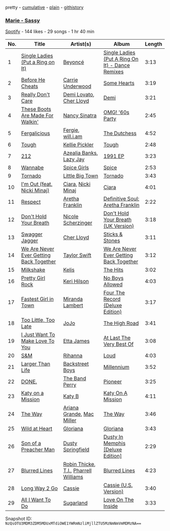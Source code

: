 pretty - [cumulative](/playlists/cumulative/423y0vzm6cfn0Q1o3JBUDR.md) - [plain](/playlists/plain/423y0vzm6cfn0Q1o3JBUDR) - [githistory](https://github.githistory.xyz/mackorone/spotify-playlist-archive/blob/main/playlists/plain/423y0vzm6cfn0Q1o3JBUDR)

### [Marie \- Sassy](https://open.spotify.com/playlist/423y0vzm6cfn0Q1o3JBUDR)

> 

[Spotify](https://open.spotify.com/user/spotify) - 144 likes - 29 songs - 1 hr 40 min

| No. | Title | Artist(s) | Album | Length |
|---|---|---|---|---|
| 1 | [Single Ladies \(Put a Ring on It\)](https://open.spotify.com/track/4za3cYXGP5ucaA6LqWMPad) | [Beyoncé](https://open.spotify.com/artist/6vWDO969PvNqNYHIOW5v0m) | [Single Ladies \(Put A Ring On It\) \- Dance Remixes](https://open.spotify.com/album/4zOrfDLtKoYFeUAc00lLCT) | 3:13 |
| 2 | [Before He Cheats](https://open.spotify.com/track/0ZUo4YjG4saFnEJhdWp9Bt) | [Carrie Underwood](https://open.spotify.com/artist/4xFUf1FHVy696Q1JQZMTRj) | [Some Hearts](https://open.spotify.com/album/0kys2jaKAiDPfNBd4z7LAg) | 3:19 |
| 3 | [Really Don't Care](https://open.spotify.com/track/5vTPxzm4h2bY9rYyVrGEU5) | [Demi Lovato](https://open.spotify.com/artist/6S2OmqARrzebs0tKUEyXyp), [Cher Lloyd](https://open.spotify.com/artist/4m4SfDVbF5wxrwEjDKgi4k) | [Demi](https://open.spotify.com/album/6Kssm2LosQ0WyLukFZkEG5) | 3:21 |
| 4 | [These Boots Are Made For Walkin'](https://open.spotify.com/track/2p2wGm94N2NRbjrioWPGU8) | [Nancy Sinatra](https://open.spotify.com/artist/3IZrrNonYELubLPJmqOci2) | [OMG! '60s Party](https://open.spotify.com/album/5v5gmGsJWcDytQ4GrsFHyn) | 2:45 |
| 5 | [Fergalicious](https://open.spotify.com/track/1MIQyiSyJcRBKg3pCLESFa) | [Fergie](https://open.spotify.com/artist/3r17AfJCCUqC9Lf0OAc73G), [will.i.am](https://open.spotify.com/artist/085pc2PYOi8bGKj0PNjekA) | [The Dutchess](https://open.spotify.com/album/0jwuTvP3hp2jFY08VLgvnD) | 4:52 |
| 6 | [Tough](https://open.spotify.com/track/0QfSzA2WSqIwS0jp8RrZLd) | [Kellie Pickler](https://open.spotify.com/artist/021hNAnkFIbyFyL97br6NB) | [Tough](https://open.spotify.com/album/3kIgTpJosGBDuYyvAiPJDE) | 2:48 |
| 7 | [212](https://open.spotify.com/track/3vLwhsaHXbb2UHa8xSq63y) | [Azealia Banks](https://open.spotify.com/artist/7gRhy3MIPHQo5CXYfWaw9I), [Lazy Jay](https://open.spotify.com/artist/4vUAD0POkGvO6J9c9hv6qR) | [1991 EP](https://open.spotify.com/album/1BTNxaBiGl3YfiMlgnK6sz) | 3:23 |
| 8 | [Wannabe](https://open.spotify.com/track/1Je1IMUlBXcx1Fz0WE7oPT) | [Spice Girls](https://open.spotify.com/artist/0uq5PttqEjj3IH1bzwcrXF) | [Spice](https://open.spotify.com/album/3x2jF7blR6bFHtk4MccsyJ) | 2:53 |
| 9 | [Tornado](https://open.spotify.com/track/3HvNzmI0hX2dXcE41lBMxi) | [Little Big Town](https://open.spotify.com/artist/3CygdxquGHurS7f9LjNLkv) | [Tornado](https://open.spotify.com/album/5IIYlM5tjDtW3fIgOIA5TB) | 3:43 |
| 10 | [I'm Out \(feat\. Nicki Minaj\)](https://open.spotify.com/track/6lkPuuNAPnLUog2UHoAwWQ) | [Ciara](https://open.spotify.com/artist/2NdeV5rLm47xAvogXrYhJX), [Nicki Minaj](https://open.spotify.com/artist/0hCNtLu0JehylgoiP8L4Gh) | [Ciara](https://open.spotify.com/album/0uUCabknRp7CzZHqxRDHdB) | 4:01 |
| 11 | [Respect](https://open.spotify.com/track/3OYh9wHWqWD6bpmO3WQNlM) | [Aretha Franklin](https://open.spotify.com/artist/7nwUJBm0HE4ZxD3f5cy5ok) | [Definitive Soul: Aretha Franklin](https://open.spotify.com/album/2TQwwjsqs7dsHWkzcTa36n) | 2:22 |
| 12 | [Don't Hold Your Breath](https://open.spotify.com/track/6De3rSBc6FC1EdpC0pRRwd) | [Nicole Scherzinger](https://open.spotify.com/artist/40xbWSB4JPdOkRyuTDy1oP) | [Don't Hold Your Breath \(UK Version\)](https://open.spotify.com/album/45QBZnAVDMJkdYH1ggKOgX) | 3:18 |
| 13 | [Swagger Jagger](https://open.spotify.com/track/4WC1QKJvvYiVtMTI1KgkzS) | [Cher Lloyd](https://open.spotify.com/artist/4m4SfDVbF5wxrwEjDKgi4k) | [Sticks & Stones](https://open.spotify.com/album/16liSbjaxbH0oamsQlqJ4Z) | 3:11 |
| 14 | [We Are Never Ever Getting Back Together](https://open.spotify.com/track/32Z4ioCoKKsKMFS9vhzkJJ) | [Taylor Swift](https://open.spotify.com/artist/06HL4z0CvFAxyc27GXpf02) | [We Are Never Ever Getting Back Together](https://open.spotify.com/album/639ouO9OKdRqgup7ML8Lup) | 3:12 |
| 15 | [Milkshake](https://open.spotify.com/track/4LmzPJDil70LpiApWfOI6O) | [Kelis](https://open.spotify.com/artist/0IF46mUS8NXjgHabxk2MCM) | [The Hits](https://open.spotify.com/album/2pPNC9cSF3mhMZcT7t3iw7) | 3:02 |
| 16 | [Pretty Girl Rock](https://open.spotify.com/track/2Adn2LNgkHMH5TelQVAu4n) | [Keri Hilson](https://open.spotify.com/artist/63wjoROpeh5f11Qm93UiJ1) | [No Boys Allowed](https://open.spotify.com/album/7lRRlf0zRaSki9s3YVRHcZ) | 4:03 |
| 17 | [Fastest Girl in Town](https://open.spotify.com/track/0yLbBsE67bgWRi5Co8o3Uh) | [Miranda Lambert](https://open.spotify.com/artist/66lH4jAE7pqPlOlzUKbwA0) | [Four The Record \(Deluxe Edition\)](https://open.spotify.com/album/119X9tkbPTqambSALCUNdW) | 3:17 |
| 18 | [Too Little, Too Late](https://open.spotify.com/track/6EEeAog1VBZ6FrYpJ2q3WF) | [JoJo](https://open.spotify.com/artist/5xuNBZoM7z1Vv8IQ6uM0p6) | [The High Road](https://open.spotify.com/album/570GLIlpWDeAeJgFHmanoG) | 3:41 |
| 19 | [I Just Want To Make Love To You](https://open.spotify.com/track/7EfLlY6Gen7TCbyZ3f0CM1) | [Etta James](https://open.spotify.com/artist/0iOVhN3tnSvgDbcg25JoJb) | [At Last The Very Best Of](https://open.spotify.com/album/5mKhSxFMOBFtf76VHaMyRS) | 3:08 |
| 20 | [S&M](https://open.spotify.com/track/2PQ0GyIYxsYGkcMdeZqItT) | [Rihanna](https://open.spotify.com/artist/5pKCCKE2ajJHZ9KAiaK11H) | [Loud](https://open.spotify.com/album/6oOSb28tSWklPZl0i82Z0X) | 4:03 |
| 21 | [Larger Than Life](https://open.spotify.com/track/6sbXGUn9V9ZaLwLdOfpKRE) | [Backstreet Boys](https://open.spotify.com/artist/5rSXSAkZ67PYJSvpUpkOr7) | [Millennium](https://open.spotify.com/album/5ySxm9hxBNss01WCL7GLyQ) | 3:52 |
| 22 | [DONE.](https://open.spotify.com/track/3CClN6lWM5m2dfpaFug3VP) | [The Band Perry](https://open.spotify.com/artist/75FnCoo4FBxH5K1Rrx0k5A) | [Pioneer](https://open.spotify.com/album/6SWKUE4kbjbsNjaY112Chp) | 3:25 |
| 23 | [Katy on a Mission](https://open.spotify.com/track/5s8LCFUR7tI8m4yNSUxwMi) | [Katy B](https://open.spotify.com/artist/5EUdiv20t58GCS09VMKk7M) | [Katy On A Mission](https://open.spotify.com/album/5Ys8Lgyep2FdVPZU10OkRF) | 4:11 |
| 24 | [The Way](https://open.spotify.com/track/6csiA8EczbxAHDewDL7QQl) | [Ariana Grande](https://open.spotify.com/artist/66CXWjxzNUsdJxJ2JdwvnR), [Mac Miller](https://open.spotify.com/artist/4LLpKhyESsyAXpc4laK94U) | [The Way](https://open.spotify.com/album/4ePwm41SXEGB2yOKGtSkG2) | 3:46 |
| 25 | [Wild at Heart](https://open.spotify.com/track/0As5NstLxpNgAowtusWsnb) | [Gloriana](https://open.spotify.com/artist/5RjqSn7vYk8Qb9GeLWRRhB) | [Gloriana](https://open.spotify.com/album/7w3J2n6LKPYlWd60yUxq7j) | 3:43 |
| 26 | [Son of a Preacher Man](https://open.spotify.com/track/7odHgoLFi3GQ90E9PeraI3) | [Dusty Springfield](https://open.spotify.com/artist/5zaXYwewAXedKNCff45U5l) | [Dusty In Memphis \[Deluxe Edition\]](https://open.spotify.com/album/6SNMenG3NjZyqgI5p4Hcmg) | 2:29 |
| 27 | [Blurred Lines](https://open.spotify.com/track/0XzkemXSiXJa7VgDFPfU4S) | [Robin Thicke](https://open.spotify.com/artist/0ZrpamOxcZybMHGg1AYtHP), [T.I.](https://open.spotify.com/artist/4OBJLual30L7gRl5UkeRcT), [Pharrell Williams](https://open.spotify.com/artist/2RdwBSPQiwcmiDo9kixcl8) | [Blurred Lines](https://open.spotify.com/album/2160bNuBZNQmpeBn99Dmis) | 4:23 |
| 28 | [Long Way 2 Go](https://open.spotify.com/track/4v5kAh2wWyCSuKuhMJK8u6) | [Cassie](https://open.spotify.com/artist/27FGXRNruFoOdf1vP8dqcH) | [Cassie \(U.S\. Version\)](https://open.spotify.com/album/0j1qzjaJmsF1FkcICf3hRu) | 3:40 |
| 29 | [All I Want To Do](https://open.spotify.com/track/1mJ05BN0So26a14iib85aI) | [Sugarland](https://open.spotify.com/artist/0hYxQe3AK5jBPCr5MumLHD) | [Love On The Inside](https://open.spotify.com/album/75lIR4lwBkSh39CpLdi8hb) | 3:33 |

Snapshot ID: `NzQsOTU3MDM3ZDM5MDUxMTdiOWE1YWRmNzliMjllZTU5MzNmNmVmMDMzNA==`
